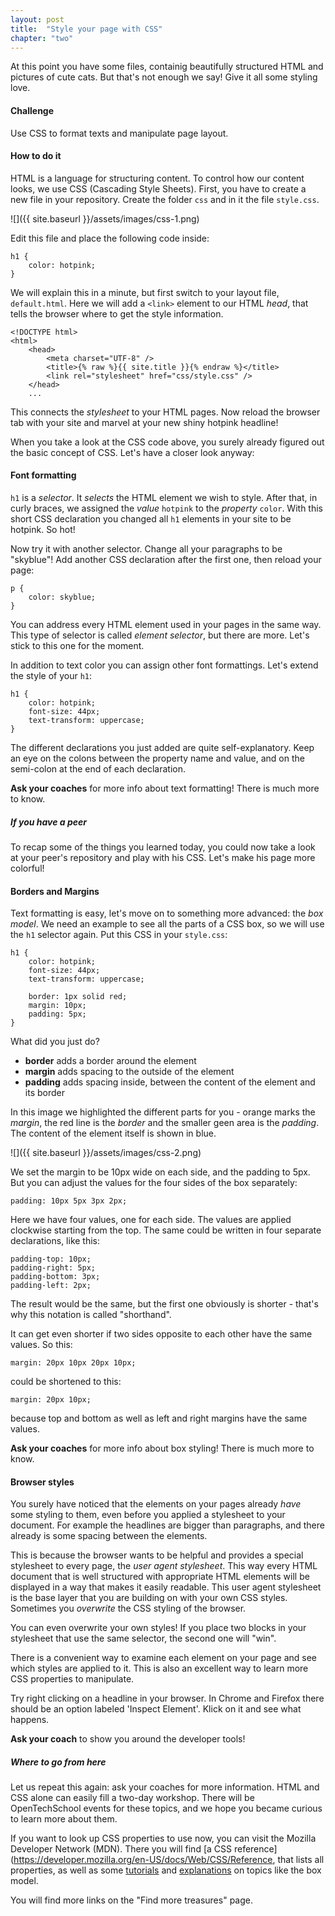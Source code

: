 ```yaml
---
layout: post
title:  "Style your page with CSS"
chapter: "two"
---
```



At this point you have some files, containig beautifully structured HTML and pictures of cute cats. But that's not enough we say! Give it all some styling love.

#### Challenge
Use CSS to format texts and manipulate page layout.


#### How to do it

HTML is a language for structuring content. To control how our content looks, we use CSS (Cascading Style Sheets). First, you have to create a new file in your repository. Create the folder `css` and in it the file `style.css`.

![]({{ site.baseurl }}/assets/images/css-1.png)

Edit this file and place the following code inside:

	h1 {
		color: hotpink;
	}

We will explain this in a minute, but first switch to your layout file, `default.html`. Here we will add a `<link>` element to our HTML *head*, that tells the browser where to get the style information.

	<!DOCTYPE html>
	<html>
		<head>
			<meta charset="UTF-8" />
			<title>{% raw %}{{ site.title }}{% endraw %}</title>
			<link rel="stylesheet" href="css/style.css" />
		</head>
	    ...

This connects the *stylesheet* to your HTML pages. Now reload the browser tab with your site and marvel at your new shiny hotpink headline!

When you take a look at the CSS code above, you surely already figured out the basic concept of CSS. Let's have a closer look anyway:

#### Font formatting

`h1` is a *selector*. It *selects* the HTML element we wish to style. After that, in curly braces, we assigned the *value* `hotpink` to the *property* `color`. With this short CSS declaration you changed all `h1` elements in your site to be hotpink. So hot!

Now try it with another selector. Change all your paragraphs to be "skyblue"! Add another CSS declaration after the first one, then reload your page:

	p {
		color: skyblue;
	}

You can address every HTML element used in your pages in the same way. This type of selector is called *element selector*, but there are more. Let's stick to this one for the moment.

In addition to text color you can assign other font formattings. Let's extend the style of your `h1`:

	h1 {
		color: hotpink;
		font-size: 44px;
		text-transform: uppercase;
	}

The different declarations you just added are quite self-explanatory. Keep an eye on the colons between the property name and value, and on the semi-colon at the end of each declaration.

**Ask your coaches** for more info about text formatting! There is much more to know.

##### If you have a peer
To recap some of the things you learned today, you could now take a look at your peer's repository and play with his CSS. Let's make his page more colorful!


#### Borders and Margins

Text formatting is easy, let's move on to something more advanced: the *box model*. We need an example to see all the parts of a CSS box, so we will use the `h1` selector again. Put this CSS in your `style.css`:

	h1 {
		color: hotpink;
		font-size: 44px;
		text-transform: uppercase;

		border: 1px solid red;
		margin: 10px;
		padding: 5px;
	}

What did you just do?

- **border** adds a border around the element
- **margin** adds spacing to the outside of the element
- **padding** adds spacing inside, between the content of the element and its border

In this image we highlighted the different parts for you - orange marks the *margin*, the red line is the *border* and the smaller geen area is the *padding*. The content of the element itself is shown in blue.

![]({{ site.baseurl }}/assets/images/css-2.png)

We set the margin to be 10px wide on each side, and the padding to 5px. But you can adjust the values for the four sides of the box separately:

	padding: 10px 5px 3px 2px;

Here we have four values, one for each side. The values are applied clockwise starting from the top. The same could be written in four separate declarations, like this:

	padding-top: 10px;
	padding-right: 5px;
	padding-bottom: 3px;
	padding-left: 2px;

The result would be the same, but the first one obviously is shorter - that's why this notation is called "shorthand". 

It can get even shorter if two sides opposite to each other have the same values. So this:

	margin: 20px 10px 20px 10px;

could be shortened to this:
	
	margin: 20px 10px;

because top and bottom as well as left and right margins have the same values.



**Ask your coaches** for more info about box styling! There is much more to know.

#### Browser styles

You surely have noticed that the elements on your pages already *have* some styling to them, even before you applied a stylesheet to your document.
For example the headlines are bigger than paragraphs, and there already is some spacing between the elements.

This is because the browser wants to be helpful and provides a special stylesheet to every page, the *user agent stylesheet*. This way every HTML document that is well structured with appropriate HTML elements will be displayed in a way that makes it easily readable. This user agent stylesheet is the base layer that you are building on with your own CSS styles. Sometimes you *overwrite* the CSS styling of the browser.

You can even overwrite your own styles! If you place two blocks in your stylesheet that use the same selector, the second one will "win".

There is a convenient way to examine each element on your page and see which styles are applied to it. This is also an excellent way to learn more CSS properties to manipulate.

Try right clicking on a headline in your browser. In Chrome and Firefox there should be an option labeled 'Inspect Element'. Klick on it and see what happens.

**Ask your coach** to show you around the developer tools!

##### Where to go from here

Let us repeat this again: ask your coaches for more information. HTML and CSS alone can easily fill a two-day workshop. There will be OpenTechSchool events for these topics, and we hope you became curious to learn more about them. 

If you want to look up CSS properties to use now, you can visit the Mozilla Developer Network (MDN). There you will find [a CSS reference](https://developer.mozilla.org/en-US/docs/Web/CSS/Reference, that lists all properties, as well as some [tutorials](https://developer.mozilla.org/en-US/docs/Web/Guide/CSS/Getting_started?redirectlocale=en-US&redirectslug=CSS%2FGetting_Started) and [explanations](https://developer.mozilla.org/en-US/docs/Web/CSS#Documentation) on topics like the box model.

You will find more links on the "Find more treasures" page.





